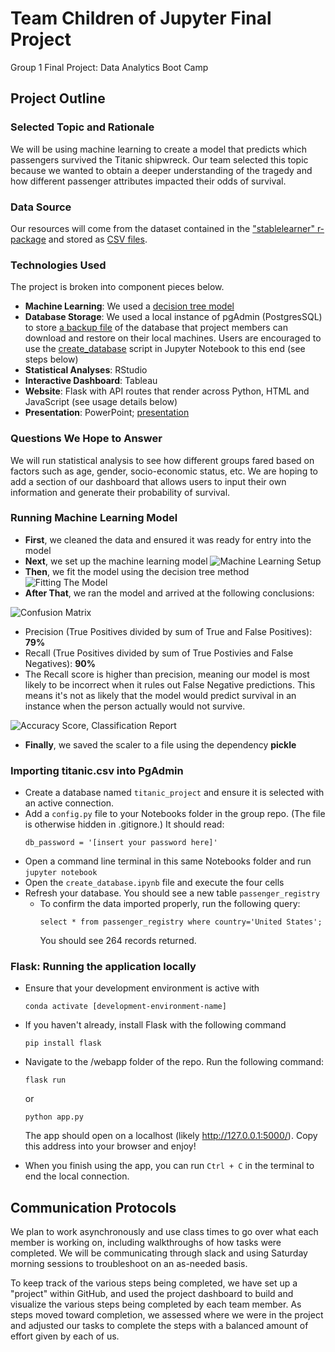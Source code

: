 # Team Children of Jupyter Final Project
Group 1 Final Project: Data Analytics Boot Camp

## Project Outline

### Selected Topic and Rationale
We will be using machine learning to create a model that predicts which passengers survived the Titanic shipwreck. Our team selected this topic because we wanted to obtain a deeper understanding of the tragedy and how different passenger attributes impacted their odds of survival.
### Data Source
Our resources will come from the dataset contained in the ["stablelearner" r-package](https://search.r-project.org/CRAN/refmans/DALEX/html/titanic.html#:~:text=According%20to%20the%20website%201317,for%20a%20few%20regular%20passengers.) and stored as [CSV files](Resources/titanic.csv).

### Technologies Used
The project is broken into component pieces below. 

* <strong>Machine Learning</strong>: We used a [decision tree model](Notebooks/Titanic-decision-tree.ipynb) 
* <strong>Database Storage</strong>: We used a local instance of pgAdmin (PostgresSQL) to store [a backup file](Resources/titanic_project_db_backup.sql) of the database that project members can download and restore on their local machines. Users are encouraged to use the [create_database](Notebooks/create_database.ipynb) script in Jupyter Notebook to this end (see steps below) 
* <strong>Statistical Analyses</strong>: RStudio
* <strong>Interactive Dashboard</strong>: Tableau 
* <strong>Website</strong>: Flask with API routes that render across Python, HTML and JavaScript (see usage details below)
* <strong>Presentation</strong>: PowerPoint; [presentation](Titanic.pptx)

### Questions We Hope to Answer
We will run statistical analysis to see how different groups fared based on factors such as age, gender, socio-economic status, etc. We are hoping to add a section of our dashboard that allows users to input their own information and generate their probability of survival.

### Running Machine Learning Model

* <strong>First</strong>, we cleaned the data and ensured it was ready for entry into the model
* <strong>Next</strong>, we set up the machine learning model
![Machine Learning Setup](https://github.com/PGrickswim/children-of-jupyter/blob/main/Resources/ML_setup.png)
* <strong>Then</strong>, we fit the model using the decision tree method
![Fitting The Model](https://github.com/PGrickswim/children-of-jupyter/blob/main/Resources/decision_tree_fit.png)
* <strong>After That</strong>, we ran the model and arrived at the following conclusions:

![Confusion Matrix](https://github.com/PGrickswim/children-of-jupyter/blob/main/Resources/confusion_matrix.png)
- Precision (True Positives divided by sum of True and False Positives): <strong>79%</strong>
- Recall (True Positives divided by sum of True Postivies and False Negatives): <strong>90%</strong>
- The Recall score is higher than precision, meaning our model is most likely to be incorrect when it rules out False Negative predictions. This means it's not as likely that the model would predict survival in an instance when the person actually would not survive.

![Accuracy Score, Classification Report](https://github.com/PGrickswim/children-of-jupyter/blob/main/Resources/accuracy_classification.png)
* <strong>Finally</strong>, we saved the scaler to a file using the dependency <strong>pickle</strong>

### Importing titanic.csv into PgAdmin
* Create a database named ```titanic_project``` and ensure it is selected with an active connection. 
* Add a ```config.py``` file to your Notebooks folder in the group repo. (The file is otherwise hidden in .gitignore.) It should read:
    ```
    db_password = '[insert your password here]'
    ```
* Open a command line terminal in this same Notebooks folder and run ```jupyter notebook```
* Open the ```create_database.ipynb``` file and execute the four cells 
* Refresh your database. You should see a new table ```passenger_registry```
    * To confirm the data imported properly, run the following query: 
        ```
        select * from passenger_registry where country='United States';
        ```
        You should see 264 records returned. 

### Flask: Running the application locally
* Ensure that your development environment is active with
    ```
    conda activate [development-environment-name]
    ```
* If you haven't already, install Flask with the following command
    ```
    pip install flask
    ```
* Navigate to the /webapp folder of the repo. Run the following command:
    ```
    flask run
    ```

    or

    ```
    python app.py
    ```

    The app should open on a localhost (likely http://127.0.0.1:5000/). Copy this address into your browser and enjoy!
* When you finish using the app, you can run ```Ctrl + C``` in the terminal to end the local connection. 

## Communication Protocols
We plan to work asynchronously and use class times to go over what each member is working on, including walkthroughs of how tasks were completed. We will be communicating through slack and using Saturday morning sessions to troubleshoot on an as-needed basis.

To keep track of the various steps being completed, we have set up a "project" within GitHub, and used the project dashboard to build and visualize the various steps being completed by each team member. As steps moved toward completion, we assessed where we were in the project and adjusted our tasks to complete the steps with a balanced amount of effort given by each of us.    
<!-- * Navigate to the 'children-of-jupyter' repo
* Right-click and open 'Git Bash here'
* Run this command in the terminal:
    ```
    python app.py
    ```
* You should see a message that the Flask application is running on localhost
* Enter the address (usually http://127.0.0.1:5000/) in  your browser to view the application -->